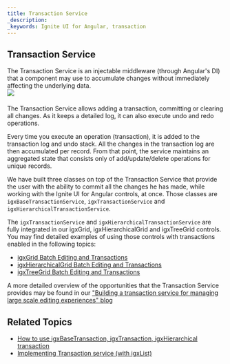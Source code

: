 ```yaml
---
title: Transaction Service
_description: 
_keywords: Ignite UI for Angular, transaction
---
```



## Transaction Service

The Transaction Service is an injectable middleware (through Angular's DI) that a component may use to accumulate changes without immediately affecting the underlying data.
    <img src="https://cdn-images-1.medium.com/max/800/1*O-6DidcFW_XCSqgKRfXf_Q.png"
        style="display:flex;max-height:400px;margin:auto auto 20px auto;" />

The Transaction Service allows adding a transaction, committing or clearing all changes. As it keeps a detailed log, it can also execute undo and redo operations.

Every time you execute an operation (transaction), it is added to the transaction log and undo stack. All the changes in the transaction log are then accumulated per record. From that point, the service maintains an aggregated state that consists only of add/update/delete operations for unique records.

We have built three classes on top of the Transaction Service that provide the user with the ability to commit all the changes he has made, while working with the Ignite UI for Angular controls, at once. Those classes are `igxBaseTransactionService`, `igxTransactionService` and `igxHierarchicalTransactionService`.

The `igxTransactionService` and `igxHierarchicalTransactionService` are fully integrated in our igxGrid, igxHierarchicalGrid and igxTreeGrid controls. You may find detailed examples of using those controls with transactions enabled in the following topics:
* [igxGrid Batch Editing and Transactions](grid/batch_editing.md)
* [igxHierarchicalGrid Batch Editing and Transactions](hierarchicalgrid/batch_editing.md)
* [igxTreeGrid Batch Editing and Transactions](treegrid/batch_editing.md)

A more detailed overview of the opportunities that the Transaction Service provides may be found in our ["Building a transaction service for managing large scale editing experiences" blog](https://blog.angular.io/building-a-transaction-service-for-managing-large-scale-editing-experiences-ded666eafd5e)

## Related Topics

* [How to use igxBaseTransaction, igxTransaction, igxHierarchical transaction](transaction-how-to.md)
* [Implementing Transaction service (with igxList)](transaction-implement.md)

